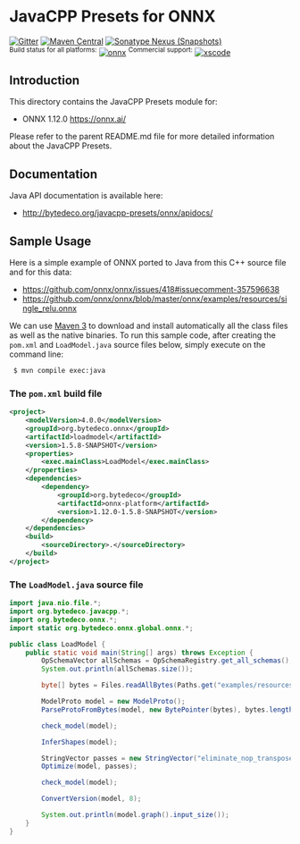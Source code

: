 JavaCPP Presets for ONNX
========================

[![Gitter](https://badges.gitter.im/bytedeco/javacpp.svg)](https://gitter.im/bytedeco/javacpp) [![Maven Central](https://maven-badges.herokuapp.com/maven-central/org.bytedeco/onnx/badge.svg)](https://maven-badges.herokuapp.com/maven-central/org.bytedeco/onnx) [![Sonatype Nexus (Snapshots)](https://img.shields.io/nexus/s/https/oss.sonatype.org/org.bytedeco/onnx.svg)](http://bytedeco.org/builds/)  
<sup>Build status for all platforms:</sup> [![onnx](https://github.com/bytedeco/javacpp-presets/workflows/onnx/badge.svg)](https://github.com/bytedeco/javacpp-presets/actions?query=workflow%3Aonnx)  <sup>Commercial support:</sup> [![xscode](https://img.shields.io/badge/Available%20on-xs%3Acode-blue?style=?style=plastic&logo=appveyor&logo=data:image/png;base64,iVBORw0KGgoAAAANSUhEUgAAAEAAAABACAMAAACdt4HsAAAAGXRFWHRTb2Z0d2FyZQBBZG9iZSBJbWFnZVJlYWR5ccllPAAAAAZQTFRF////////VXz1bAAAAAJ0Uk5T/wDltzBKAAAAlUlEQVR42uzXSwqAMAwE0Mn9L+3Ggtgkk35QwcnSJo9S+yGwM9DCooCbgn4YrJ4CIPUcQF7/XSBbx2TEz4sAZ2q1RAECBAiYBlCtvwN+KiYAlG7UDGj59MViT9hOwEqAhYCtAsUZvL6I6W8c2wcbd+LIWSCHSTeSAAECngN4xxIDSK9f4B9t377Wd7H5Nt7/Xz8eAgwAvesLRjYYPuUAAAAASUVORK5CYII=)](https://xscode.com/bytedeco/javacpp-presets)


Introduction
------------
This directory contains the JavaCPP Presets module for:

 * ONNX 1.12.0  https://onnx.ai/

Please refer to the parent README.md file for more detailed information about the JavaCPP Presets.


Documentation
-------------
Java API documentation is available here:

 * http://bytedeco.org/javacpp-presets/onnx/apidocs/


Sample Usage
------------
Here is a simple example of ONNX ported to Java from this C++ source file and for this data:

 * https://github.com/onnx/onnx/issues/418#issuecomment-357596638
 * https://github.com/onnx/onnx/blob/master/onnx/examples/resources/single_relu.onnx

We can use [Maven 3](http://maven.apache.org/) to download and install automatically all the class files as well as the native binaries. To run this sample code, after creating the `pom.xml` and `LoadModel.java` source files below, simply execute on the command line:
```bash
 $ mvn compile exec:java
```

### The `pom.xml` build file
```xml
<project>
    <modelVersion>4.0.0</modelVersion>
    <groupId>org.bytedeco.onnx</groupId>
    <artifactId>loadmodel</artifactId>
    <version>1.5.8-SNAPSHOT</version>
    <properties>
        <exec.mainClass>LoadModel</exec.mainClass>
    </properties>
    <dependencies>
        <dependency>
            <groupId>org.bytedeco</groupId>
            <artifactId>onnx-platform</artifactId>
            <version>1.12.0-1.5.8-SNAPSHOT</version>
        </dependency>
    </dependencies>
    <build>
        <sourceDirectory>.</sourceDirectory>
    </build>
</project>
```

### The `LoadModel.java` source file
```java
import java.nio.file.*;
import org.bytedeco.javacpp.*;
import org.bytedeco.onnx.*;
import static org.bytedeco.onnx.global.onnx.*;

public class LoadModel {
    public static void main(String[] args) throws Exception {
        OpSchemaVector allSchemas = OpSchemaRegistry.get_all_schemas();
        System.out.println(allSchemas.size());

        byte[] bytes = Files.readAllBytes(Paths.get("examples/resources/single_relu.onnx"));

        ModelProto model = new ModelProto();
        ParseProtoFromBytes(model, new BytePointer(bytes), bytes.length);

        check_model(model);

        InferShapes(model);

        StringVector passes = new StringVector("eliminate_nop_transpose", "eliminate_nop_pad", "fuse_consecutive_transposes", "fuse_transpose_into_gemm");
        Optimize(model, passes);

        check_model(model);

        ConvertVersion(model, 8);

        System.out.println(model.graph().input_size());
    }
}
```
